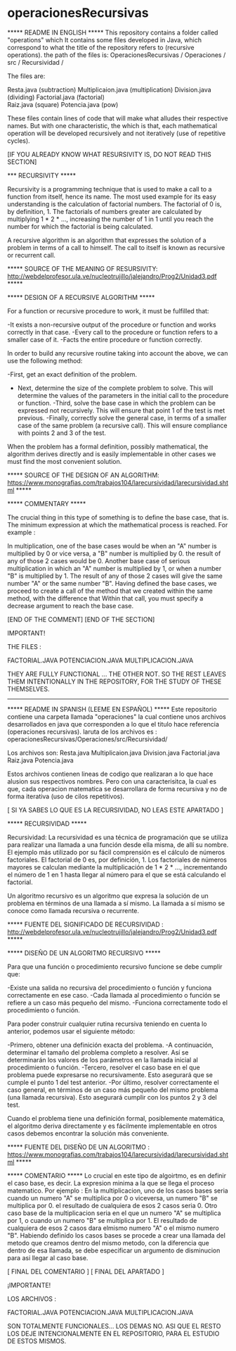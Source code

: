 # operacionesRecursivas
***** README IN ENGLISH *****
This repository contains a folder called "operations" which
It contains some files developed in Java, which correspond to what the title of the repository refers to (recursive operations).
the path of the files is: OperacionesRecursivas / Operaciones / src / Recursividad /

The files are:

Resta.java		      (subtraction)
Multiplicaion.java 	(multiplication)
Division.java 		  (dividing)
Factorial.java		  (factorial)		
Raiz.java     		  (square)
Potencia.java		    (pow)
  
These files contain lines of code that will make what alludes their respective names. But with one characteristic, the
which is that, each mathematical operation will be developed recursively and not iteratively (use of repetitive cycles).

[IF YOU ALREADY KNOW WHAT RESURSIVITY IS, DO NOT READ THIS SECTION]

*** RECURSIVITY *****


Recursivity is a programming technique that is used to make a call to a
function from itself, hence its name. The most used example for its easy understanding is
the calculation of factorial numbers. The factorial of 0 is, by definition, 1. The factorials of numbers
greater are calculated by multiplying 1 * 2 * ..., increasing the number of 1 in 1
until you reach the number for which the factorial is being calculated.

A recursive algorithm is an algorithm that expresses the solution of a problem in terms of
a call to himself. The call to itself is known as recursive or recurrent call.

***** SOURCE OF THE MEANING OF RESURSIVITY: http://webdelprofesor.ula.ve/nucleotrujillo/jalejandro/Prog2/Unidad3.pdf *****

***** DESIGN OF A RECURSIVE ALGORITHM *****

For a function or recursive procedure to work, it must be fulfilled that:

-It exists a non-recursive output of the procedure or function and works correctly in that case.
-Every call to the procedure or function refers to a smaller case of it.
-Facts the entire procedure or function correctly.

In order to build any recursive routine taking into account the above, we can use the following method:

-First, get an exact definition of the problem.
- Next, determine the size of the complete problem to solve. This will determine the values of the
parameters in the initial call to the procedure or function.
-Third, solve the base case in which the problem can be expressed not recursively. This will ensure that point 1 of the test is met
previous.
-Finally, correctly solve the general case, in terms of a smaller case of the same problem (a recursive call).
This will ensure compliance with points 2 and 3 of the test.

When the problem has a formal definition, possibly mathematical, the algorithm derives directly and is easily implementable
in other cases we must find the most convenient solution.

***** SOURCE OF THE DESIGN OF AN ALGORITHM: https://www.monografias.com/trabajos104/larecursividad/larecursividad.shtml *****

***** COMMENTARY *****

The crucial thing in this type of something is to define the base case, that is. The minimum expression at which the mathematical process is reached.
For example :

In multiplication, one of the base cases would be when an "A" number is multiplied by 0 or vice versa, a "B" number is multiplied by 0.
the result of any of those 2 cases would be 0. Another base case of serious multiplication in which an "A" number is multiplied by 1,
or when a number "B" is multiplied by 1. The result of any of those 2 cases will give the same number "A" or the same number "B".
Having defined the base cases, we proceed to create a call of the method that we created within the same method, with the difference that
Within that call, you must specify a decrease argument to reach the base case.

[END OF THE COMMENT]
[END OF THE SECTION]

IMPORTANT!

THE FILES :

FACTORIAL.JAVA
POTENCIACION.JAVA
MULTIPLICACION.JAVA


THEY ARE FULLY FUNCTIONAL ... THE OTHER NOT.
SO THE REST LEAVES THEM INTENTIONALLY IN THE REPOSITORY, FOR THE STUDY OF THESE THEMSELVES.

----------------------------------------------------------------------------------------------------------------------------------------

***** README IN SPANISH (LEEME EN ESPAÑOL) *****
Este repositorio contiene una carpeta llamada "operaciones" la cual
contiene unos archivos desarrollados en java que corresponden a lo que el titulo hace referencia (operaciones recursivas).
laruta de los archivos es : operacionesRecursivas/Operaciones/src/Recursividad/

Los archivos son:
Resta.java
Multiplicaion.java
Division.java
Factorial.java
Raiz.java
Potencia.java

Estos archivos contienen lineas de codigo que realizaran a lo que hace alusion sus respectivos nombres. Pero con una caracterisitca, la 
cual es que, cada operacion matematica se desarrollara de forma recursiva y no de forma iterativa (uso de cilos repetitivos).

[ SI YA SABES LO QUE ES LA RECURSIVIDAD, NO LEAS ESTE APARTADO ]

***** RECURSIVIDAD *****

Recursividad:
La recursividad es una técnica de programación que se utiliza para realizar una llamada a una
función desde ella misma, de allí su nombre. El ejemplo más utilizado por su fácil comprensión es
el cálculo de números factoriales. El factorial de 0 es, por definición, 1. Los factoriales de números
mayores se calculan mediante la multiplicación de 1 * 2 * ..., incrementando el número de 1 en 1
hasta llegar al número para el que se está calculando el factorial.

Un algoritmo recursivo es un algoritmo que expresa la solución de un problema en términos de
una llamada a sí mismo. La llamada a sí mismo se conoce como llamada recursiva o recurrente.

***** FUENTE DEL SIGNIFICADO DE RECURSIVIDAD : http://webdelprofesor.ula.ve/nucleotrujillo/jalejandro/Prog2/Unidad3.pdf *****

***** DISEÑO DE UN ALGORITMO RECURSIVO  *****

Para que una función o procedimiento recursivo funcione se debe cumplir que:

-Existe una salida no recursiva del procedimiento o función y funciona correctamente en ese caso.
-Cada llamada al procedimiento o función se refiere a un caso más pequeño del mismo.
-Funciona correctamente todo el procedimiento o función.

Para poder construir cualquier rutina recursiva teniendo en cuenta lo anterior, podemos usar el siguiente método:

-Primero, obtener una definición exacta del problema.
-A continuación, determinar el tamaño del problema completo a resolver. Así se determinarán los valores de los 
parámetros en la llamada inicial al procedimiento o función.
-Tercero, resolver el caso base en el que problema puede expresarse no recursivamente. Esto asegurará que se cumple el punto 1 del test 
anterior.
-Por último, resolver correctamente el caso general, en términos de un caso más pequeño del mismo problema (una llamada recursiva). 
Esto asegurará cumplir con los puntos 2 y 3 del test.

Cuando el problema tiene una definición formal, posiblemente matemática, el algoritmo deriva directamente y es fácilmente implementable
en otros casos debemos encontrar la solución más conveniente.

***** FUENTE DEL DISEÑO DE UN ALGORITMO : https://www.monografias.com/trabajos104/larecursividad/larecursividad.shtml *****

***** COMENTARIO *****
Lo crucial en este tipo de algoirtmo, es en definir el caso base, es decir. La expresion minima a la que se llega el proceso matematico. 
Por ejemplo : 
En la multiplicacion, uno de los casos bases seria cuando un numero "A" se multiplica por 0 o viceversa, un numero "B" se multiplica por 0. 
el resultado de cualquiera de esos 2 casos seria 0. Otro caso base de la multiplicacion seria en el que un numero "A" se multiplica por 1,
o cuando un numero "B" se multiplica por 1. El resultado de cualquiera de esos 2 casos dara elmismo numero "A" o el mismo numero "B".
Habiendo definido los casos bases se procede a crear una llamada del metodo que creamos dentro del mismo metodo, con la diferencia que
dentro de esa llamada, se debe especificar un argumento de disminucion para asi llegar al caso base.

[ FINAL DEL COMENTARIO ]
[ FINAL DEL APARTADO ]

¡IMPORTANTE!

LOS ARCHIVOS : 

FACTORIAL.JAVA
POTENCIACION.JAVA
MULTIPLICACION.JAVA


SON TOTALMENTE FUNCIONALES... LOS DEMAS NO. 
ASI QUE EL RESTO LOS DEJE INTENCIONALMENTE EN EL REPOSITORIO, PARA EL ESTUDIO DE ESTOS MISMOS.
